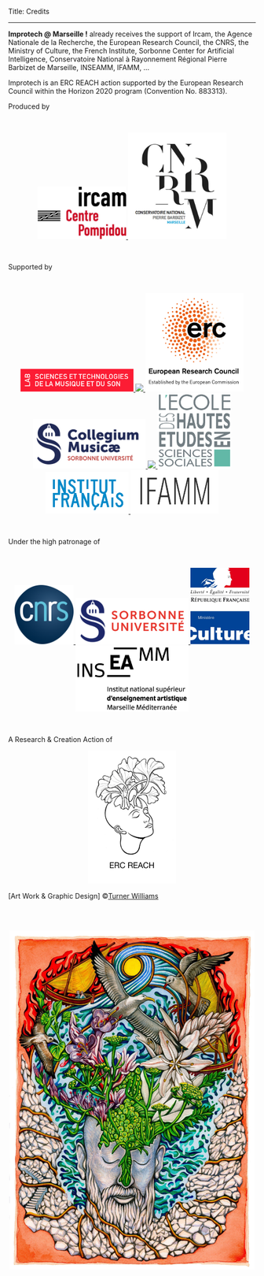 Title: Credits

---

**Improtech @ Marseille !** already receives the support of Ircam, the Agence Nationale de la Recherche, the European Research Council, the CNRS, the Ministry of Culture, the French Institute, Sorbonne Center for Artificial Intelligence, Conservatoire National à Rayonnement Régional Pierre Barbizet de Marseille, INSEAMM, IFAMM, ...

Improtech is an ERC REACH action supported by the European Research Council within the Horizon 2020 program (Convention No. 883313).


Produced by

<br>
<p align="center">
<a target="_blank" href="https://www.ircam.fr"> <img  src="../images/Logo_Ircam.jpg" width="180"> </a>
<a target="_blank" href="http://esadmm.fr/conservatoire/presentation/presentation/"> <img  src="../images/Logo_CNRRM.jpg" width="200"> </a>
</p>
<br>

Supported by

<br>
<p align="center">
<a target="_blank" href="http://www.ircam.fr/recherche"> <img  src="../images/LOGO_STMS.jpg" width="230"> </a>
<a target="_blank" href="https://anr.fr/"> <img  src="../images/Logo_ANR.jpg" width="150"> </a>
<a target="_blank" href="https://erc.europa.eu/"> <img  src="../images/LOGO_ERC.jpg" width="200"> </a>
<a target="_blank" href="http://collegium.musicae.sorbonne-universites.fr"> <img  src="../images/logo_collegiumMusicae_CMJN.png" width="230"> </a>
<a target="_blank" href="http://digitaljazz.fr"> <img  src="../images/DjazzLOGO.png" width="150"> </a>
<a target="_blank" href="https://www.ehess.fr/"> <img  src="../images/Logo_EHESS.png" width="150"> </a>
<a target="_blank" href="http://www.ifa.gr/fr/"> <img  src="../images/LOGO_Institut_Francais.png" width="170"> </a>
<a target="_blank" href="hhttp://esadmm.fr/institut-beaux-arts/"> <img  src="../images/Logo_IFAMM.png" width="180"> </a>

</p>
<br>

Under the high patronage of

<br>

<p align="center">
<a target="_blank" href="https://www.cnrs.fr"> <img  src="../images/LOGO_CNRS.png" width="120"> </a>
<a target="_blank" href="https://www.sorbonne-universite.fr/"> <img  src="../images/Logo_SU.png" width="230"> </a>
<a target="_blank" href="https://www.culture.gouv.fr/"> <img  src="../images/Logo_MCulture.jpg" width="120"> </a>
<a target="_blank" href="http://esadmm.fr/"> <img  src="../images/Logo_INSEAMM.jpg" width="230"> </a>
</p>

<br>

A Research & Creation Action of

<p align="center">
<a target="_blank" href="https://repmus.ircam.fr/REACH"> <img  src="../images/Logo_REACH.png" width="180"> </a>
</p>





 [Art Work & Graphic Design] ©[Turner Williams](https://turnerwilliamsjr.com/)

 <br>
 <br>


 <p align="center">
   <img src="../images/IKPoster1b.jpg" width="500">
 </p>

